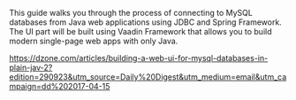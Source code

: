 This guide walks you through the process of connecting to MySQL databases from Java web applications using JDBC and Spring Framework. The UI part will be built using Vaadin Framework that allows you to build modern single-page web apps with only Java.

https://dzone.com/articles/building-a-web-ui-for-mysql-databases-in-plain-jav-2?edition=290923&utm_source=Daily%20Digest&utm_medium=email&utm_campaign=dd%202017-04-15

